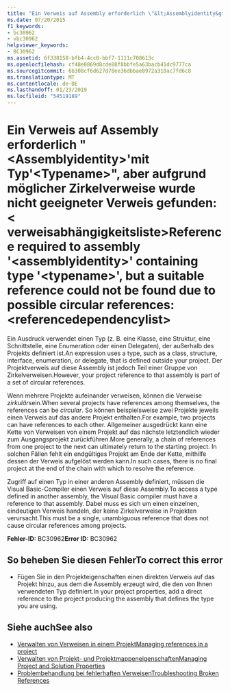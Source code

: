 ```yaml
---
title: "Ein Verweis auf Assembly erforderlich \"&lt;Assemblyidentity&gt;'mit Typ'&lt;Typename&gt;\", aber aufgrund möglicher Zirkelverweise wurde nicht geeigneter Verweis gefunden: &lt; verweisabhängigkeitsliste&gt;"
ms.date: 07/20/2015
f1_keywords:
- bc30962
- vbc30962
helpviewer_keywords:
- BC30962
ms.assetid: 6f338158-bfb4-4cc0-bbf7-1111c708613c
ms.openlocfilehash: cf48e0869d8cde88f8bbfe5a63bacb41dc9777ca
ms.sourcegitcommit: 6b308cf6d627d78ee36dbbae8972a310ac7fd6c8
ms.translationtype: MT
ms.contentlocale: de-DE
ms.lasthandoff: 01/23/2019
ms.locfileid: "54519189"
---
```

# <a name="reference-required-to-assembly-ltassemblyidentitygt-containing-type-lttypenamegt-but-a-suitable-reference-could-not-be-found-due-to-possible-circular-references-ltreferencedependencylistgt"></a><span data-ttu-id="95adb-102">Ein Verweis auf Assembly erforderlich "&lt;Assemblyidentity&gt;'mit Typ'&lt;Typename&gt;", aber aufgrund möglicher Zirkelverweise wurde nicht geeigneter Verweis gefunden: &lt; verweisabhängigkeitsliste&gt;</span><span class="sxs-lookup"><span data-stu-id="95adb-102">Reference required to assembly '&lt;assemblyidentity&gt;' containing type '&lt;typename&gt;', but a suitable reference could not be found due to possible circular references: &lt;referencedependencylist&gt;</span></span>
<span data-ttu-id="95adb-103">Ein Ausdruck verwendet einen Typ (z. B. eine Klasse, eine Struktur, eine Schnittstelle, eine Enumeration oder einen Delegaten), der außerhalb des Projekts definiert ist.</span><span class="sxs-lookup"><span data-stu-id="95adb-103">An expression uses a type, such as a class, structure, interface, enumeration, or delegate, that is defined outside your project.</span></span> <span data-ttu-id="95adb-104">Der Projektverweis auf diese Assembly ist jedoch Teil einer Gruppe von Zirkelverweisen.</span><span class="sxs-lookup"><span data-stu-id="95adb-104">However, your project reference to that assembly is part of a set of circular references.</span></span>  
  
 <span data-ttu-id="95adb-105">Wenn mehrere Projekte aufeinander verweisen, können die Verweise *zirkulär*sein.</span><span class="sxs-lookup"><span data-stu-id="95adb-105">When several projects have references among themselves, the references can be *circular*.</span></span> <span data-ttu-id="95adb-106">So können beispielsweise zwei Projekte jeweils einen Verweis auf das andere Projekt enthalten.</span><span class="sxs-lookup"><span data-stu-id="95adb-106">For example, two projects can have references to each other.</span></span> <span data-ttu-id="95adb-107">Allgemeiner ausgedrückt kann eine Kette von Verweisen von einem Projekt auf das nächste letztendlich wieder zum Ausgangsprojekt zurückführen.</span><span class="sxs-lookup"><span data-stu-id="95adb-107">More generally, a chain of references from one project to the next can ultimately return to the starting project.</span></span> <span data-ttu-id="95adb-108">In solchen Fällen fehlt ein endgültiges Projekt am Ende der Kette, mithilfe dessen der Verweis aufgelöst werden kann.</span><span class="sxs-lookup"><span data-stu-id="95adb-108">In such cases, there is no final project at the end of the chain with which to resolve the reference.</span></span>  
  
 <span data-ttu-id="95adb-109">Zugriff auf einen Typ in einer anderen Assembly definiert, müssen die Visual Basic-Compiler einen Verweis auf diese Assembly.</span><span class="sxs-lookup"><span data-stu-id="95adb-109">To access a type defined in another assembly, the Visual Basic compiler must have a reference to that assembly.</span></span> <span data-ttu-id="95adb-110">Dabei muss es sich um einen einzelnen, eindeutigen Verweis handeln, der keine Zirkelverweise in Projekten verursacht.</span><span class="sxs-lookup"><span data-stu-id="95adb-110">This must be a single, unambiguous reference that does not cause circular references among projects.</span></span>  
  
 <span data-ttu-id="95adb-111">**Fehler-ID:** BC30962</span><span class="sxs-lookup"><span data-stu-id="95adb-111">**Error ID:** BC30962</span></span>  
  
## <a name="to-correct-this-error"></a><span data-ttu-id="95adb-112">So beheben Sie diesen Fehler</span><span class="sxs-lookup"><span data-stu-id="95adb-112">To correct this error</span></span>  
  
-   <span data-ttu-id="95adb-113">Fügen Sie in den Projekteigenschaften einen direkten Verweis auf das Projekt hinzu, aus dem die Assembly erzeugt wird, die den von Ihnen verwendeten Typ definiert.</span><span class="sxs-lookup"><span data-stu-id="95adb-113">In your project properties, add a direct reference to the project producing the assembly that defines the type you are using.</span></span>  
  
## <a name="see-also"></a><span data-ttu-id="95adb-114">Siehe auch</span><span class="sxs-lookup"><span data-stu-id="95adb-114">See also</span></span>
- [<span data-ttu-id="95adb-115">Verwalten von Verweisen in einem Projekt</span><span class="sxs-lookup"><span data-stu-id="95adb-115">Managing references in a project</span></span>](/visualstudio/ide/managing-references-in-a-project)
- [<span data-ttu-id="95adb-116">Verwalten von Projekt- und Projektmappeneigenschaften</span><span class="sxs-lookup"><span data-stu-id="95adb-116">Managing Project and Solution Properties</span></span>](/visualstudio/ide/managing-project-and-solution-properties)
- [<span data-ttu-id="95adb-117">Problembehandlung bei fehlerhaften Verweisen</span><span class="sxs-lookup"><span data-stu-id="95adb-117">Troubleshooting Broken References</span></span>](/visualstudio/ide/troubleshooting-broken-references)
